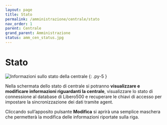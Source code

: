 ```yaml
---
layout: page
title: Stato
permalink: /amministrazione/centrale/stato
nav_order: 1
parent: Centrale
grand_parent: Amministrazione
status: amm_cen_status.jpg
---
```


# Stato

![Informazioni sullo stato della centrale](../..//assets/images/{{page.status}})
{: .py-5 }

Nella schermata dello stato di centrale si potranno **visualizzare e modificare informazioni riguardanti la centrale**, visualizzare lo stato di connessione al database di Libero500 e recuperare le chiavi di accesso per impostare la sincronizzazione dei dati tramite agent.

Cliccando sull’apposito pulsante **Modifica** si aprirà una semplice maschera che permetterà la modifica delle informazioni riportate sulla riga.

